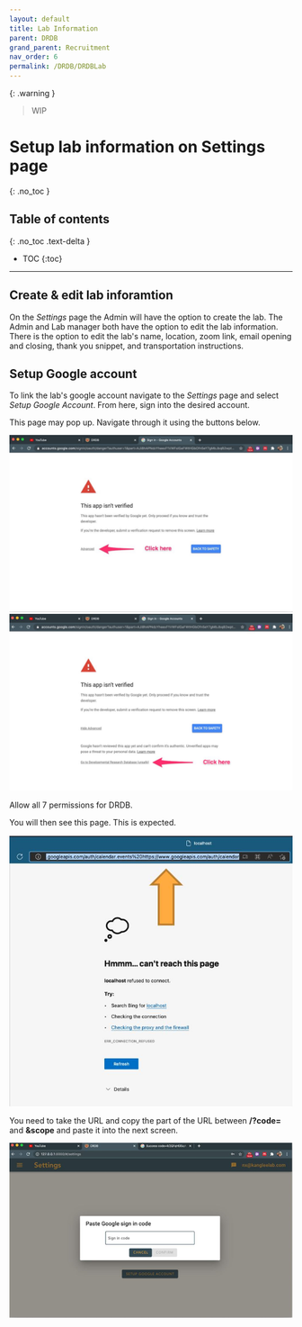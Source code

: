 ```yaml
---
layout: default
title: Lab Information
parent: DRDB
grand_parent: Recruitment
nav_order: 6
permalink: /DRDB/DRDBLab
---
```

{: .warning }
> WIP




# Setup lab information on Settings page
{: .no_toc }

## Table of contents
{: .no_toc .text-delta }

* TOC
{:toc}

---
## Create & edit lab inforamtion

On the *Settings* page the Admin  will have the option to create the lab. The Admin and Lab manager both have the option to edit the lab information. There is the option to edit the lab's name, location, zoom link, email opening and closing, thank you snippet, and transportation instructions. 

## Setup Google account

To link the lab's google account navigate to the *Settings* page and select *Setup Google Account*. From here, sign into the desired account. 

This page may pop up. Navigate through it using the buttons below. 



![google1](../../../assets/images/google1.jpg)
![google2](../../../assets/images/google2.jpg)



Allow all 7 permissions for DRDB. 

You will then see this page. This is expected. 

![google3](../../../assets/images/google3.jpg)

You need to take the URL and copy the part of the URL between **/?code=** and **&scope** and paste it into the next screen. 

![google4](../../../assets/images/google4.jpg)




 